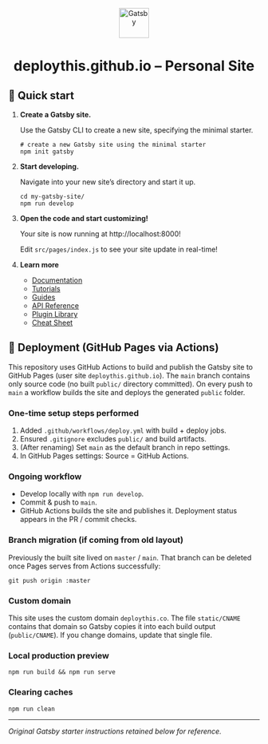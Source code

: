 <p align="center">
  <a href="https://www.gatsbyjs.com/?utm_source=starter&utm_medium=readme&utm_campaign=minimal-starter">
    <img alt="Gatsby" src="https://www.gatsbyjs.com/Gatsby-Monogram.svg" width="60" />
  </a>
</p>
<h1 align="center">
  deploythis.github.io – Personal Site
</h1>

## 🚀 Quick start

1.  **Create a Gatsby site.**

    Use the Gatsby CLI to create a new site, specifying the minimal starter.

    ```shell
    # create a new Gatsby site using the minimal starter
    npm init gatsby
    ```

2.  **Start developing.**

    Navigate into your new site’s directory and start it up.

    ```shell
    cd my-gatsby-site/
    npm run develop
    ```

3.  **Open the code and start customizing!**

    Your site is now running at http://localhost:8000!

    Edit `src/pages/index.js` to see your site update in real-time!

4.  **Learn more**

    - [Documentation](https://www.gatsbyjs.com/docs/?utm_source=starter&utm_medium=readme&utm_campaign=minimal-starter)
    - [Tutorials](https://www.gatsbyjs.com/tutorial/?utm_source=starter&utm_medium=readme&utm_campaign=minimal-starter)
    - [Guides](https://www.gatsbyjs.com/tutorial/?utm_source=starter&utm_medium=readme&utm_campaign=minimal-starter)
    - [API Reference](https://www.gatsbyjs.com/docs/api-reference/?utm_source=starter&utm_medium=readme&utm_campaign=minimal-starter)
    - [Plugin Library](https://www.gatsbyjs.com/plugins?utm_source=starter&utm_medium=readme&utm_campaign=minimal-starter)
    - [Cheat Sheet](https://www.gatsbyjs.com/docs/cheat-sheet/?utm_source=starter&utm_medium=readme&utm_campaign=minimal-starter)

## 🚀 Deployment (GitHub Pages via Actions)

This repository uses GitHub Actions to build and publish the Gatsby site to GitHub Pages (user site `deploythis.github.io`). The `main` branch contains only source code (no built `public/` directory committed). On every push to `main` a workflow builds the site and deploys the generated `public` folder.

### One-time setup steps performed
1. Added `.github/workflows/deploy.yml` with build + deploy jobs.
2. Ensured `.gitignore` excludes `public/` and build artifacts.
3. (After renaming) Set `main` as the default branch in repo settings.
4. In GitHub Pages settings: Source = GitHub Actions.

### Ongoing workflow
- Develop locally with `npm run develop`.
- Commit & push to `main`.
- GitHub Actions builds the site and publishes it. Deployment status appears in the PR / commit checks.

### Branch migration (if coming from old layout)
Previously the built site lived on `master` / `main`. That branch can be deleted once Pages serves from Actions successfully:

```
git push origin :master
```

### Custom domain
This site uses the custom domain `deploythis.co`. The file `static/CNAME` contains that domain so Gatsby copies it into each build output (`public/CNAME`). If you change domains, update that single file.

### Local production preview
```
npm run build && npm run serve
```

### Clearing caches
```
npm run clean
```

---
_Original Gatsby starter instructions retained below for reference._
